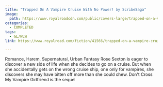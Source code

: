 ```yaml
---
title: "Trapped On A Vampire Cruise With No Power! by ScribeSaga"
image:
  path: https://www.royalroadcdn.com/public/covers-large/trapped-on-a-vampire-cruise-with-no-power-aadaaknubq8.jpg
categories:
  - COMPLETED
tags:
  - GL/WLW
link: https://www.royalroad.com/fiction/41566/trapped-on-a-vampire-cruise-with-no-power

---
```

Romance, Harem, Supernatural, Urban Fantasy Rose Sexton is eager to discover a new side of life when she decides to go on a cruise. But when she accidentally gets on the wrong cruise ship, one only for vampires, she discovers she may have bitten off more than she could chew. Don't Cross My Vampire Girlfriend is the sequel

